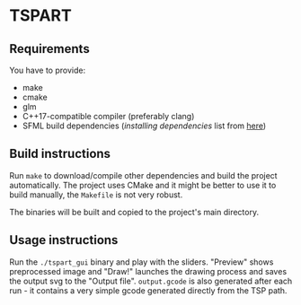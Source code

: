 # TSPART

## Requirements

You have to provide:
  * make
  * cmake
  * glm
  * C++17-compatible compiler (preferably clang)
  * SFML build dependencies (*installing dependencies* list from [here](https://www.sfml-dev.org/tutorials/2.5/compile-with-cmake.php))


## Build instructions

Run `make` to download/compile other dependencies and build the project automatically. The project uses CMake and it might be better to use it to build manually, the `Makefile` is not very robust.

The binaries will be built and copied to the project's main directory.


## Usage instructions

Run the `./tspart_gui` binary and play with the sliders. "Preview" shows preprocessed image and "Draw!" launches the drawing process and saves the output svg to the "Output file". `output.gcode` is also generated after each run - it contains a very simple gcode generated directly from the TSP path.
